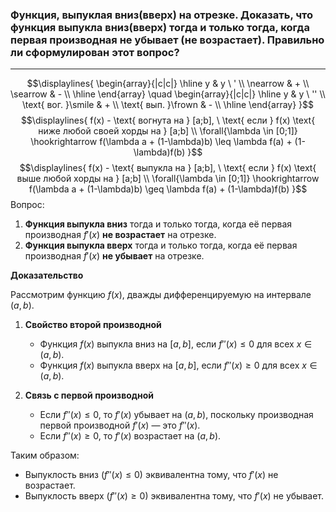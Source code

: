 ### Функция, выпуклая вниз(вверх) на отрезке. Доказать, что функция выпукла вниз(вверх) тогда и только тогда, когда первая производная не убывает (не возрастает). Правильно ли сформулирован этот вопрос?
---

$$\displaylines{
\begin{array}{|c|c|} \hline
y & y \ ' \\
\nearrow  & + \\
\searrow & - \\
\hline
\end{array} \quad \begin{array}{|c|c|} \hline
y & y \ '' \\
\text{ вог. }\smile & + \\
\text{ вып. }\frown & - \\
\hline
\end{array}
}$$
$$\displaylines{
f(x) - \text{ вогнута на } [a;b], \  \text{ если } f(x) \text{ ниже любой своей хорды на } [a;b] \\
\forall{\lambda \in  [0;1]} \hookrightarrow f(\lambda a + (1-\lambda)b) \leq \lambda f(a) + (1-\lambda)f(b) 
}$$
$$\displaylines{
f(x) - \text{ выпукла на } [a;b], \ \text{ если  } f(x) \text{ выше любой хорды на  } [a;b] \\
\forall{\lambda \in  [0;1]} \hookrightarrow f(\lambda a + (1-\lambda)b) \geq  \lambda f(a) + (1-\lambda)f(b) 
}$$
Вопрос:
1. **Функция выпукла вниз** тогда и только тогда, когда её первая производная $f'(x)$ **не возрастает** на отрезке. 
2. **Функция выпукла вверх** тогда и только тогда, когда её первая производная $f'(x)$ **не убывает** на отрезке.

**Доказательство**

Рассмотрим функцию $f(x)$, дважды дифференцируемую на интервале $(a, b)$.

1. **Свойство второй производной**
   - Функция $f(x)$ выпукла вниз на $[a, b]$, если $f''(x) \leq 0$ для всех $x \in (a, b)$.
   - Функция $f(x)$ выпукла вверх на $[a, b]$, если $f''(x) \geq 0$ для всех $x \in (a, b)$.

2. **Связь с первой производной**
   - Если $f''(x) \leq 0$, то $f'(x)$ убывает на $(a, b)$, поскольку производная первой производной $f'(x)$ — это $f''(x)$.
   - Если $f''(x) \geq 0$, то $f'(x)$ возрастает на $(a, b)$.

Таким образом:
- Выпуклость вниз ($f''(x) \leq 0$) эквивалентна тому, что $f'(x)$ не возрастает.
- Выпуклость вверх ($f''(x) \geq 0$) эквивалентна тому, что $f'(x)$ не убывает.

